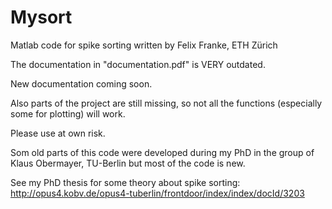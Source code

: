 ﻿Mysort
======

Matlab code for spike sorting written by Felix Franke, ETH Zürich

The documentation in "documentation.pdf" is VERY outdated.

New documentation coming soon.

Also parts of the project are still missing, so not all the functions (especially some for plotting) will work.

Please use at own risk.


Som old parts of this code were developed during my PhD in the group of Klaus Obermayer, TU-Berlin but most of the code is new.

See my PhD thesis for some theory about spike sorting:
http://opus4.kobv.de/opus4-tuberlin/frontdoor/index/index/docId/3203



